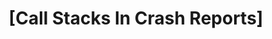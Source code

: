 ---
name: Call Stacks In Crash Reports
about: new issue
title: "[Call Stacks In Crash Reports] <TITLE HERE>"
labels: Call Stacks In Crash Reports
assignees: issackjohn

---